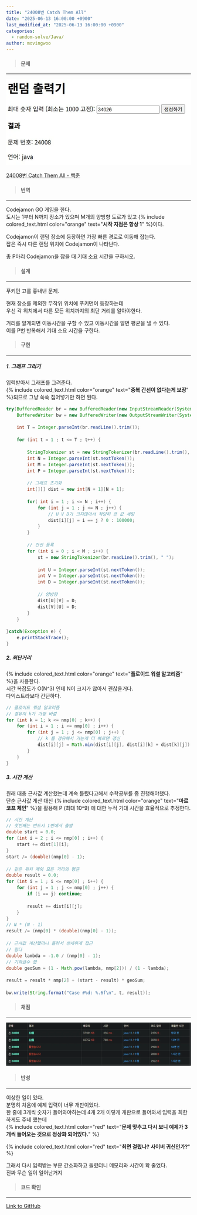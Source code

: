 ```yaml
---
title: "24008번 Catch Them All"
date: "2025-06-13 16:00:00 +0900"
last_modified_at: "2025-06-13 16:00:00 +0900"
categories: 
  - random-solve/Java/
author: movingwoo
---
```

> #### 문제  
---  
  
![img01](/assets/images/posts/random-solve/Java/2025-06-13-24008/img01.webp)  
  
[24008번 Catch Them All - 백준](https://www.acmicpc.net/problem/24008)  
  
> #### 번역  
---  
  
Codejamon GO 게임을 한다.  
도시는 1부터 N까지 장소가 있으며 M개의 양방향 도로가 있고 {% include colored_text.html color="orange" text="**시작 지점은 항상 1**" %}이다.  
  
Codejamon이 랜덤 장소에 등장하면 가장 빠른 경로로 이동해 잡는다.  
잡은 즉시 다른 랜덤 위치에 Codejamon이 나타난다.  
  
총 P마리 Codejamon을 잡을 때 기대 소요 시간을 구하시오.  
  
> #### 설계  
---  
  
푸키먼 고를 흉내낸 문제.  
  
현재 장소를 제외한 무작위 위치에 푸키먼이 등장하는데  
우선 각 위치에서 다른 모든 위치까지의 최단 거리를 알아야한다.  
  
거리를 알게되면 이동시간을 구할 수 있고 이동시간을 알면 평균을 낼 수 있다.  
이를 P번 반복해서 기대 소요 시간을 구한다.  
  
> #### 구현  
---  
  
##### 1. 그래프 그리기  
  
입력받아서 그래프를 그려준다.  
{% include colored_text.html color="orange" text="**중복 간선이 없다는게 보장**" %}되므로 그냥 쑥쑥 집어넣기만 하면 된다.  
  
```java
try(BufferedReader br = new BufferedReader(new InputStreamReader(System.in));
	BufferedWriter bw = new BufferedWriter(new OutputStreamWriter(System.out))){
	
	int T = Integer.parseInt(br.readLine().trim());
	
	for (int t = 1 ; t <= T ; t++) {
		
		StringTokenizer st = new StringTokenizer(br.readLine().trim(), " ");
		int N = Integer.parseInt(st.nextToken());
		int M = Integer.parseInt(st.nextToken());
		int P = Integer.parseInt(st.nextToken());
		
		// 그래프 초기화
		int[][] dist = new int[N + 1][N + 1];
		
		for( int i = 1 ; i <= N ; i++) {
			for (int j = 1 ; j <= N ; j++) {
				// U V D가 크지않아서 적당히 큰 값 세팅
				dist[i][j] = i == j ? 0 : 100000;
			}
		}
		
		// 간선 등록
		for (int i = 0 ; i < M ; i++) {
			st = new StringTokenizer(br.readLine().trim(), " ");
			
			int U = Integer.parseInt(st.nextToken());
			int V = Integer.parseInt(st.nextToken());
			int D = Integer.parseInt(st.nextToken());
			
			// 양방향
			dist[U][V] = D;
			dist[V][U] = D;
		}
	}
	
}catch(Exception e) {
	e.printStackTrace();
}
```
  
##### 2. 최단거리  
  
{% include colored_text.html color="orange" text="**플로이드 워셜 알고리즘**" %}을 사용한다.  
시간 복잡도가 O(N^3) 인데 N이 크지가 않아서 괜찮을거다.  
다익스트라보다 간단하다.  
  
```java
// 플로이드 워셜 알고리즘
// 경유지 k가 가장 바깥
for (int k = 1; k <= nmp[0] ; k++) {
	for (int i = 1 ; i <= nmp[0] ; i++) {
		for (int j = 1 ; j <= nmp[0] ; j++) {
			// k 를 경유해서 가는게 더 빠르면 갱신
			dist[i][j] = Math.min(dist[i][j], dist[i][k] + dist[k][j]) ;
		}
	}
}
```
  
##### 3. 시간 계산
  
원래 대충 근사값 계산했는데 계속 틀렸다고해서 수학공부를 좀 진행해야했다.  
단순 근사값 계산 대신 {% include colored_text.html color="orange" text="**마르코프 체인**" %}을 활용해 P (최대 10^9) 에 대한 누적 기대 시간을 효율적으로 추정한다.  
  
```java
// 시간 계산
// 첫번째는 반드시 1번에서 출발
double start = 0.0;
for (int i = 2 ; i <= nmp[0] ; i++) {
	start += dist[1][i];
}
start /= (double)(nmp[0] - 1);

// 같은 위치 제외 모든 거리의 평균
double result = 0.0;
for (int i = 1 ; i <= nmp[0] ; i++) {
	for (int j = 1 ; j <= nmp[0] ; j++) {
		if (i == j) continue;
		
		result += dist[i][j];
	}
}
// N * (N - 1)
result /= (nmp[0] * (double)(nmp[0] - 1));

// 근사값 계산했더니 틀려서 상세하게 접근
// 람다
double lambda = -1.0 / (nmp[0] - 1);
// 기하급수 합
double geoSum = (1 - Math.pow(lambda, nmp[2])) / (1 - lambda);

result = result * nmp[2] + (start - result) * geoSum;

bw.write(String.format("Case #%d: %.6f\n", t, result));
```

> #### 채점  
---  
  
![img02](/assets/images/posts/random-solve/Java/2025-06-13-24008/img02.webp)  
  
> #### 반성  
---  
  
이상한 일이 있다.  
분명히 처음에 예제 입력이 너무 개판이었다.  
한 줄에 3개씩 숫자가 들어와야하는데 4개 2개 이렇게 개판으로 들어와서 입력을 희한하게도 주네 했는데  
{% include colored_text.html color="red" text="**문제 맞추고 다시 보니 예제가 3개씩 들어오는 것으로 정상화 되어있다.**" %}  
  
{% include colored_text.html color="red" text="**최면 걸렸나? 사이버 귀신인가?**" %}  
  
그래서 다시 입력받는 부분 간소화하고 돌렸더니 메모리와 시간이 확 줄었다.  
진짜 무슨 일이 일어난거지  
  
> #### 코드 확인   
---  
  
[Link to GitHub](https://raw.githubusercontent.com/movingwoo/movingwoo-snippets/refs/heads/main/random-solve/Java/2025-06-13-24008.java)


